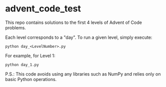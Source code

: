 # advent_code_test
This repo contains solutions to the first 4 levels of Advent of Code problems.

Each level corresponds to a "day". To run a given level, simply execute:

``python day_<LevelNumber>.py``

For example, for Level 1:

``python day_1.py``

P.S.: This code avoids using any libraries such as NumPy and relies only on basic Python operations.
